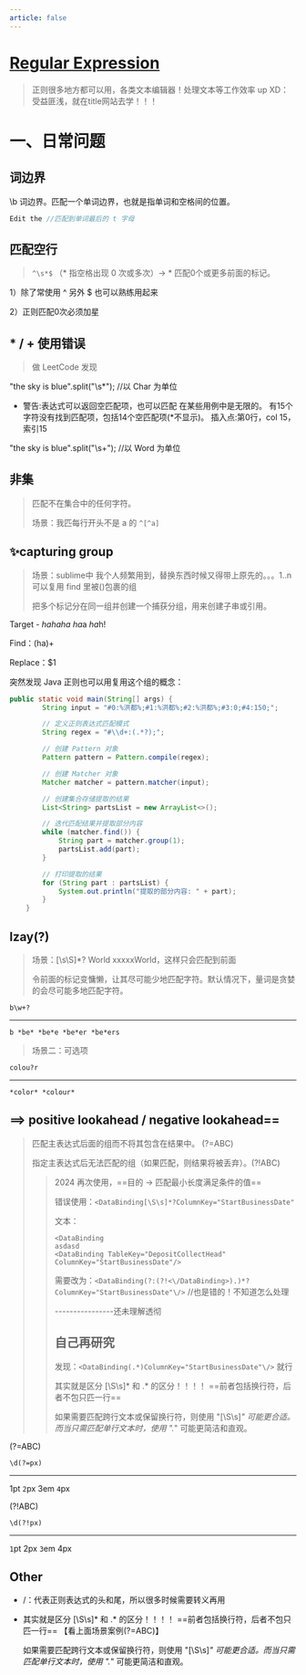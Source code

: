 ```yaml
---
article: false
---
```

# [Regular Expression](https://regexr-cn.com/)

> 正则很多地方都可以用，各类文本编辑器！处理文本等工作效率 up     XD：受益匪浅，就在title网站去学！！！

# 一、日常问题

## 词边界

\b 词边界。匹配一个单词边界，也就是指单词和空格间的位置。

```java
Edit the //匹配到单词最后的 t 字母
```



## 匹配空行

> `^\s*$`                     （* 指空格出现 0 次或多次）->  \* 匹配0个或更多前面的标记。

1）除了常使用 ^ 另外 $ 也可以熟练用起来

2）正则匹配0次必须加星



## * / + 使用错误

> 做 LeetCode 发现

"the sky is blue".split("\\s*");  //以 Char 为单位

* 警告:表达式可以返回空匹配项，也可以匹配
  在某些用例中是无限的。
  有15个字符没有找到匹配项，包括14个空匹配项(*不显示)。
  插入点:第0行，col 15，索引15

"the sky is blue".split("\\s+");  //以 Word 为单位  



## 非集

> 匹配不在集合中的任何字符。   
>
> 场景：我匹每行开头不是 a 的  `^[^a]`



## ✨capturing group

> 场景：sublime中 我个人频繁用到，替换东西时候又得带上原先的。。。$1..$n 可以复用 find 里被()包裹的组
>
> 把多个标记分在同一组并创建一个捕获分组，用来创建子串或引用。

Target - *hahaha* *ha*a *ha*h!

Find：(ha)+

Replace：$1



突然发现 Java 正则也可以用复用这个组的概念：

```java
public static void main(String[] args) {
        String input = "#0:%洪都%;#1:%洪都%;#2:%洪都%;#3:0;#4:150;";

        // 定义正则表达式匹配模式
        String regex = "#\\d+:(.*?);";

        // 创建 Pattern 对象
        Pattern pattern = Pattern.compile(regex);

        // 创建 Matcher 对象
        Matcher matcher = pattern.matcher(input);

        // 创建集合存储提取的结果
        List<String> partsList = new ArrayList<>();

        // 迭代匹配结果并提取部分内容
        while (matcher.find()) {
            String part = matcher.group(1);
            partsList.add(part);
        }

        // 打印提取的结果
        for (String part : partsList) {
            System.out.println("提取的部分内容: " + part);
        }
    }
```



## lzay(?)

> 场景：[\s\S]*? World xxxxxWorld，这样只会匹配到前面
>
> 令前面的标记变慵懒，让其尽可能少地匹配字符。默认情况下，量词是贪婪的会尽可能多地匹配字符。

```
b\w+?
```

------

```
b *be* *be*e *be*er *be*ers
```



> 场景二：可选项

```
colou?r
```

------

```
*color* *colour*
```



## ==> positive lookahead / negative lookahead==

> 匹配主表达式后面的组而不将其包含在结果中。 (?=ABC)
>
> 指定主表达式后无法匹配的组（如果匹配，则结果将被丢弃）。(?!ABC)
>
> > 2024 再次使用，==目的 -> 匹配最小长度满足条件的值==
> >
> > 错误使用：`<DataBinding[\S\s]*?ColumnKey="StartBusinessDate"`
> >
> > 文本：
> >
> > ```
> > <DataBinding
> > asdasd
> > <DataBinding TableKey="DepositCollectHead" ColumnKey="StartBusinessDate"/>
> > ```
> >
> >
> > 需要改为：`<DataBinding(?:(?!<\/DataBinding>).)*?ColumnKey="StartBusinessDate"\/>`     //也是错的！不知道怎么处理
> >
> > ----------------还未理解透彻
> >
> > ## 自己再研究
> >
> > 发现：`<DataBinding(.*)ColumnKey="StartBusinessDate"\/>` 就行
> >
> > 其实就是区分 [\S\s]*  和   .*    的区分！！！！            ==前者包括换行符，后者不包只匹一行==
> >
> > 如果需要匹配跨行文本或保留换行符，则使用 "[\S\s]*" 可能更合适。而当只需匹配单行文本时，使用 ".*" 可能更简洁和直观。

(?=ABC)

```
\d(?=px)
```

------

1pt `2`px 3em `4`px



(?!ABC)

```
\d(?!px)
```

------

`1`pt 2px `3`em 4px









## Other

* /：代表正则表达式的头和尾，所以很多时候需要转义再用

* 其实就是区分 [\S\s]*  和   .*    的区分！！！！            ==前者包括换行符，后者不包只匹一行==          【看上面场景案例(?=ABC)】

  如果需要匹配跨行文本或保留换行符，则使用 "[\S\s]*" 可能更合适。而当只需匹配单行文本时，使用 ".*" 可能更简洁和直观。